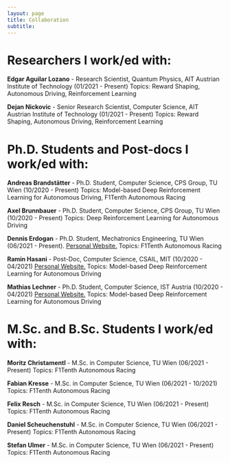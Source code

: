 ```yaml
---
layout: page
title: Collaboration
subtitle:
---
```


# Researchers I work/ed with:

**Edgar Aguilar Lozano** - Research Scientist, Quantum Physics, AIT Austrian Institute of Technology (01/2021 - Present)
Topics: Reward Shaping, Autonomous Driving, Reinforcement Learning

**Dejan Nickovic** - Senior Research Scientist, Computer Science, AIT Austrian Institute of Technology (01/2021 - Present)
Topics: Reward Shaping, Autonomous Driving, Reinforcement Learning


# Ph.D. Students and Post-docs I work/ed with:

**Andreas Brandstätter** - Ph.D. Student, Computer Science, CPS Group, TU Wien (10/2020 - Present)
Topics: Model-based Deep Reinforcement Learning for Autonomous Driving, F1Tenth Autonomous Racing

**Axel Brunnbauer** - Ph.D. Student, Computer Science, CPS Group, TU Wien (10/2020 - Present)
Topics: Deep Reinforcement Learning for Autonomous Driving

**Dennis Erdogan** - Ph.D. Student, Mechatronics Engineering, TU Wien (06/2021 - Present). [Personal Website.](https://www.dennis-erdogan.at)
Topics: F1Tenth Autonomous Racing 

**Ramin Hasani** - Post-Doc, Computer Science, CSAIL, MIT (10/2020 - 04/2021) [Personal Website.](http://www.raminhasani.com/)
Topics: Model-based Deep Reinforcement Learning for Autonomous Driving

**Mathias Lechner** - Ph.D. Student, Computer Science, IST Austria (10/2020 - 04/2021) [Personal Website.](https://mlech26l.github.io/pages/about/)
Topics: Model-based Deep Reinforcement Learning for Autonomous Driving


# M.Sc. and B.Sc. Students I work/ed with:

**Moritz Christamentl** - M.Sc. in Computer Science, TU Wien (06/2021 - Present)
Topics: F1Tenth Autonomous Racing 

**Fabian Kresse** - M.Sc. in Computer Science, TU Wien (06/2021 - 10/2021)
Topics: F1Tenth Autonomous Racing

**Felix Resch** - M.Sc. in Computer Science, TU Wien (06/2021 - Present)
Topics: F1Tenth Autonomous Racing

**Daniel Scheuchenstuhl** - M.Sc. in Computer Science, TU Wien (06/2021 - Present)
Topics: F1Tenth Autonomous Racing

**Stefan Ulmer** - M.Sc. in Computer Science, TU Wien (06/2021 - Present)
Topics: F1Tenth Autonomous Racing